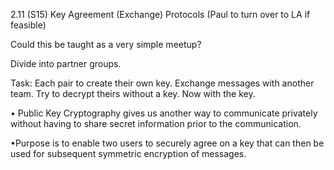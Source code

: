 
2.11 (S15) Key Agreement (Exchange) Protocols (Paul to turn over to LA if feasible) 

Could this be taught as a very simple meetup?

Divide into partner groups. 

Task:  Each pair to create their own key. Exchange messages with another team.  Try to decrypt theirs without a key.  Now with the key.

 

• Public Key Cryptography gives us another way to communicate privately without having to share secret information prior to the communication.


•Purpose is to enable two users to securely agree on a key that can then be used for subsequent symmetric encryption of messages.


